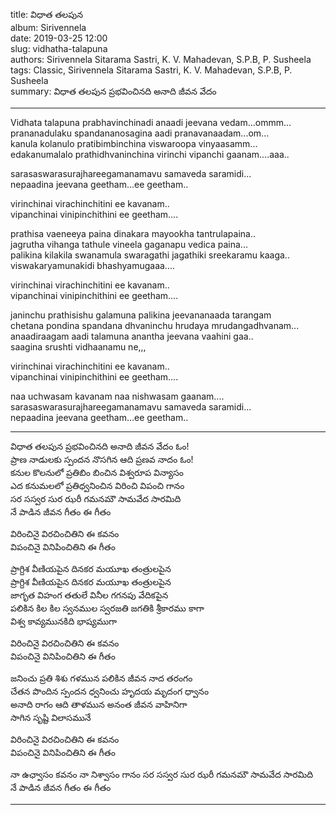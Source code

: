 title: విధాత తలపున  
album: Sirivennela  
date: 2019-03-25 12:00      
slug: vidhatha-talapuna  
authors: Sirivennela Sitarama Sastri, K. V. Mahadevan, S.P.B, P. Susheela   
tags: Classic, Sirivennela Sitarama Sastri, K. V. Mahadevan, S.P.B, P. Susheela   
summary: విధాత తలపున ప్రభవించినది అనాది జీవన వేదం  

------------

Vidhata talapuna prabhavinchinadi anaadi jeevana vedam...ommm...  
prananadulaku spandananosagina aadi pranavanaadam...om...  
kanula kolanulo pratibimbinchina viswaroopa vinyaasamm...  
edakanumalalo prathidhvaninchina virinchi vipanchi gaanam....aaa..  

sarasaswarasurajhareegamanamavu samaveda saramidi...    
nepaadina jeevana geetham...ee geetham..  

virinchinai virachinchitini ee kavanam..  
vipanchinai vinipinchithini ee geetham....  

prathisa vaeneeya paina dinakara mayookha tantrulapaina..  
jagrutha vihanga tathule vineela gaganapu vedica paina...  
palikina kilakila swanamula swaragathi jagathiki sreekaramu kaaga..  
viswakaryamunakidi bhashyamugaaa....  

virinchinai virachinchitini ee kavanam..  
vipanchinai vinipinchithini ee geetham....  

janinchu prathisishu galamuna palikina jeevananaada tarangam     
chetana pondina spandana dhvaninchu hrudaya mrudangadhvanam...    
anaadiraagam aadi talamuna anantha jeevana vaahini gaa..    
saagina srushti vidhaanamu ne,,,  

virinchinai virachinchitini ee kavanam..    
vipanchinai vinipinchithini ee geetham....  

naa uchwasam kavanam naa nishwasam gaanam....  
sarasaswarasurajhareegamanamavu samaveda saramidi...  
nepaadina jeevana geetham...ee geetham..  

------------

విధాత తలపున ప్రభవించినది అనాది జీవన వేదం ఓం!   
ప్రాణ నాడులకు స్పందన నొసగిన ఆది ప్రణవ నాదం ఓం!   
కనుల కొలనులో ప్రతిబిం బించిన విశ్వరూప విన్యాసం   
ఎద కనుమలలో ప్రతిధ్వనించిన విరించి విపంచి గానం   
సర సస్వర సుర ఝరీ గమనమౌ సామవేద సారమిది   
నే పాడిన జీవన గీతం ఈ గీతం   

విరించినై విరచించితిని ఈ కవనం   
విపంచినై వినిపించితిని ఈ గీతం   

 
ప్రాగ్దిశ వీణియపైన దినకర మయూఖ తంత్రులపైన   
ప్రాగ్దిశ వీణియపైన దినకర మయూఖ తంత్రులపైన   
జాగృత విహంగ తతులే వినీల గగనపు వేదికపైన   
పలికిన కిల కిల స్వనముల స్వరజతి జగతికి శ్రీకారము కాగా   
విశ్వ కావ్యమునకిది భాష్యముగా   

విరించినై విరచించితిని ఈ కవనం   
విపంచినై వినిపించితిని ఈ గీతం   

జనించు ప్రతి శిశు గళమున పలికిన జీవన నాద తరంగం   
చేతన పొందిన స్పందన ధ్వనించు హృదయ మృదంగ ధ్వానం   
అనాది రాగం ఆది తాళమున అనంత జీవన వాహినిగా   
సాగిన సృష్టి విలాసమునే   

విరించినై విరచించితిని ఈ కవనం   
విపంచినై వినిపించితిని ఈ గీతం   

నా ఉఛ్వాసం కవనం నా నిశ్వాసం గానం 
సర సస్వర సుర ఝరీ గమనమౌ సామవేద సారమిది   
నే పాడిన జీవన గీతం ఈ గీతం   

------------

